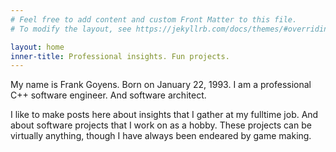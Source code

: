```yaml
---
# Feel free to add content and custom Front Matter to this file.
# To modify the layout, see https://jekyllrb.com/docs/themes/#overriding-theme-defaults

layout: home
inner-title: Professional insights. Fun projects.
---
```


My name is Frank Goyens. Born on January 22, 1993. I am a professional C++ software engineer. And software architect.

I like to make posts here about insights that I gather at my fulltime job. And about software projects that I work on as a hobby. These projects can be virtually anything, though I have always been endeared by game making.

